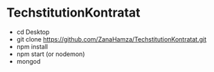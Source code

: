# TechstitutionKontratat

* cd Desktop
* git clone https://github.com/ZanaHamza/TechstitutionKontratat.git
* npm install
* npm start (or nodemon)
* mongod